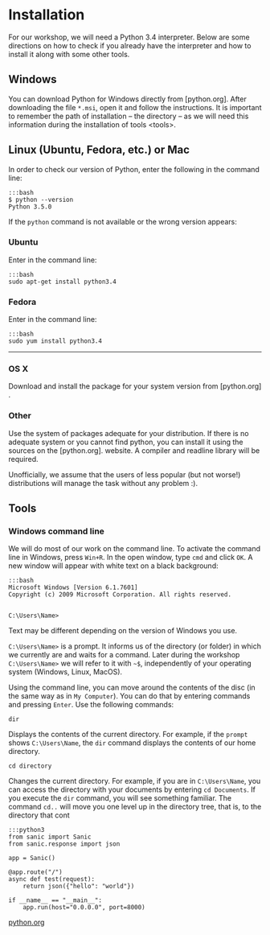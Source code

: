 Installation
============

For our workshop, we will need a Python 3.4 interpreter. Below are some
directions on how to check if you already have the interpreter and how
to install it along with some other tools.

Windows
-------

You can download Python for Windows directly from [python.org]. After
downloading the file `*.msi`, open it and follow the instructions. It is
important to remember the path of installation – the directory – as we
will need this information during the
installation of tools &lt;tools&gt;.

Linux (Ubuntu, Fedora, etc.) or Mac
-----------------------------------

In order to check our version of Python, enter the following in the
command line:

    :::bash
    $ python --version
    Python 3.5.0


If the `python` command is not available or the wrong version appears:

### Ubuntu

Enter in the command line:

    :::bash
    sudo apt-get install python3.4


### Fedora

Enter in the command line:

    :::bash
    sudo yum install python3.4
****

### OS X

Download and install the package for your system version from
[python.org] .

### Other

Use the system of packages adequate for your distribution. If there is
no adequate system or you cannot find python, you can install it using
the sources on the [python.org]. website. A compiler and readline
library will be required.

Unofficially, we assume that the users of less popular (but not worse!)
distributions will manage the task without any problem :).

Tools
-----

### Windows command line

We will do most of our work on the command line. To activate the command
line in Windows, press `Win+R`. In the open window, type `cmd` and click
`OK`. A new window will appear with white text on a black background:

    :::bash
    Microsoft Windows [Version 6.1.7601]
    Copyright (c) 2009 Microsoft Corporation. All rights reserved.


    C:\Users\Name>


Text may be different depending on the version of Windows you use.

`C:\Users\Name>` is a prompt. It informs us of the directory (or folder)
in which we currently are and waits for a command. Later during the
workshop `C:\Users\Name>` we will refer to it with `~$`, independently
of your operating system (Windows, Linux, MacOS).

Using the command line, you can move around the contents of the disc (in
the same way as in `My Computer`). You can do that by entering commands
and pressing `Enter`. Use the following commands:

`dir`

Displays the contents of the current directory. For example, if the
`prompt` shows `C:\Users\Name`, the `dir` command displays the
contents of our home directory.

`cd directory`

Changes the current directory. For example, if you are in
`C:\Users\Name`, you can access the directory with your documents by
entering `cd Documents`. If you execute the `dir` command, you will
see something familiar. The command `cd..` will move you one level
up in the directory tree, that is, to the directory that cont

    :::python3
    from sanic import Sanic
    from sanic.response import json

    app = Sanic()

    @app.route("/")
    async def test(request):
        return json({"hello": "world"})

    if __name__ == "__main__":
        app.run(host="0.0.0.0", port=8000)

[python.org](http://python.org)